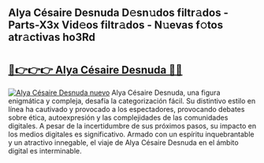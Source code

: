 ## Alya Césaire Desnuda D𝚎sn𝚞dos filtr𝚊dos - Parts-X3x Vid𝚎os filtr𝚊dos - N𝚞evas f𝚘tos atr𝚊ctivas ho3Rd

# <h2><a href="http://mbb3iy.tromn.icu/?c=Alya+C%c3%a9saire+Desnuda">🔗👉👉👉 Alya Césaire Desnuda 🔗🔗</a></h2>

[![Alya Césaire Desnuda nuevo](https://i.imgur.com/pEAQMta.gif)](http://mbb3iy.tromn.icu/?c=Alya+C%c3%a9saire+Desnuda)
Alya Césaire Desnuda, una figura enigmática y compleja, desafía la categorización fácil. Su distintivo estilo en línea ha cautivado y provocado a los espectadores, provocando debates sobre ética, autoexpresión y las complejidades de las comunidades digitales. A pesar de la incertidumbre de sus próximos pasos, su impacto en los medios digitales es significativo. Armado con un espíritu inquebrantable y un atractivo innegable, el viaje de Alya Césaire Desnuda en el ámbito digital es interminable.
